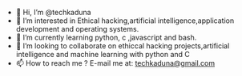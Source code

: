 - 👋 Hi, I’m @techkaduna
- 👀 I’m interested in Ethical hacking,artificial intelligence,application development and operating systems.
- 🌱 I’m currently learning python, c ,javascript and bash.
- 💞️ I’m looking to collaborate on ethiccal hacking projects,artificial intelligence and machine learning with python and C
- 📫 How to reach me ? E-mail me at: techkaduna@gmail.com

